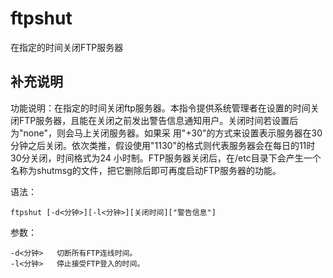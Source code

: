 ftpshut
===

在指定的时间关闭FTP服务器

## 补充说明

功能说明：在指定的时间关闭ftp服务器。本指令提供系统管理者在设置的时间关闭FTP服务器，且能在关闭之前发出警告信息通知用户。关闭时间若设置后为"none"，则会马上关闭服务器。如果采 用"+30"的方式来设置表示服务器在30分钟之后关闭。依次类推，假设使用"1130"的格式则代表服务器会在每日的11时30分关闭，时间格式为24 小时制。FTP服务器关闭后，在/etc目录下会产生一个名称为shutmsg的文件，把它删除后即可再度启动FTP服务器的功能。

语法：

```
ftpshut [-d<分钟>][-l<分钟>][关闭时间]["警告信息"]
```

参数：

```
-d<分钟>   切断所有FTP连线时间。
-l<分钟>   停止接受FTP登入的时间。
```


<!-- Linux命令行搜索引擎：https://jaywcjlove.github.io/linux-command/ -->